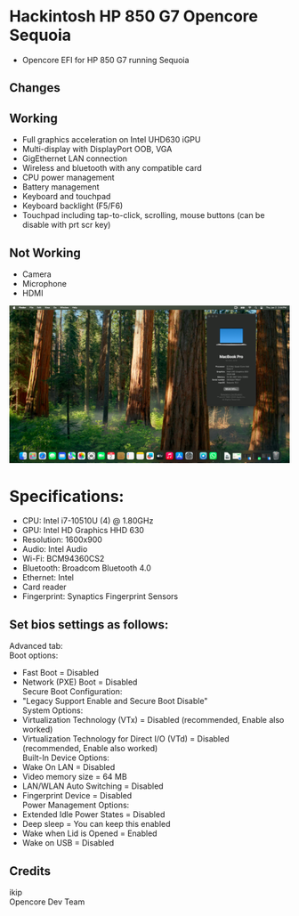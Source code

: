 # Hackintosh HP 850 G7 Opencore Sequoia
* Opencore EFI for HP 850 G7 running Sequoia

## Changes


## Working
- Full graphics acceleration on Intel UHD630 iGPU
- Multi-display with DisplayPort OOB, VGA 
- GigEthernet LAN connection
- Wireless and bluetooth with any compatible card
- CPU power management
- Battery management
- Keyboard and touchpad
- Keyboard backlight (F5/F6)
- Touchpad including tap-to-click, scrolling, mouse buttons (can be disable with prt scr key)

## Not Working
- Camera
- Microphone
- HDMI

![Screenshot](https://github.com/yahgoo/Hackintosh-HP-850-G7-Opencore-Sequoia/blob/main/img/Sequoia%20running%20on%20HP850G7.png)

# Specifications:
* CPU: Intel i7-10510U (4) @ 1.80GHz
* GPU: Intel HD Graphics HHD 630
* Resolution: 1600x900
* Audio: Intel Audio
* Wi-Fi: BCM94360CS2
* Bluetooth: Broadcom Bluetooth 4.0
* Ethernet: Intel
* Card reader
* Fingerprint: Synaptics Fingerprint Sensors

## Set bios settings as follows:
Advanced tab:  
Boot options:  
- Fast Boot = Disabled
- Network (PXE) Boot = Disabled  
Secure Boot Configuration:
- "Legacy Support Enable and Secure Boot Disable"  
System Options:  
- Virtualization Technology (VTx) = Disabled (recommended, Enable also worked)
- Virtualization Technology for Direct I/O (VTd) = Disabled (recommended, Enable also worked)  
Built-In Device Options:  
- Wake On LAN = Disabled
- Video memory size = 64 MB
- LAN/WLAN Auto Switching = Disabled
- Fingerprint Device = Disabled  
Power Management Options:  
- Extended Idle Power States = Disabled
- Deep sleep = You can keep this enabled
- Wake when Lid is Opened = Enabled
- Wake on USB = Disabled

## Credits 
ikip  
Opencore Dev Team  

